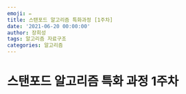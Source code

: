 ```yaml
---
emoji: ✏️
title: 스탠포드 알고리즘 특화과정 [1주차]
date: '2021-06-20 00:00:00'
author: 장희성
tags: 알고리즘 자료구조
categories: 알고리즘
---
```



# 스탠포드 알고리즘 특화 과정 1주차


